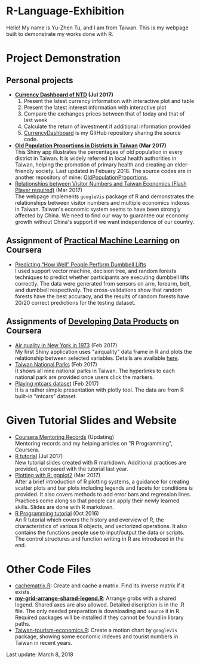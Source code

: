 # R-Language-Exhibition
Hello! My name is Yu-Zhen Tu, and I am from Taiwan. This is my webpage built to demonstrate my works done with R.

# Project Demonstration

## Personal projects
* __[Currency Dashboard of NTD](https://corytu.shinyapps.io/currency-dashboard/) (Jul 2017)<br>__
    1. Present the latest currency information with interactive plot and table
    2. Present the latest interest information with interactive plot
    3. Compare the exchanges prices between that of today and that of last week
    4. Calculate the return of investment if additional information provided
    5. [CurrencyDashboard](https://github.com/corytu/CurrencyDashboard) is my GitHub repository sharing the source code.
* __[Old Population Proportions in Districts in Taiwan](https://corytu.shinyapps.io/old-population-proportions/) (Mar 2017)<br>__
This Shiny app illustrates the percentages of old population in every district in Taiwan. It is widely referred in local health authorities in Taiwan, helping the promotion of primary health and creating an elder-friendly society. Last updated in Febuary 2018. The source codes are in another repository of mine: [OldPopulationProportions](https://github.com/corytu/OldPopulationProportions).
* [Relationships between Visitor Numbers and Taiwan Economics (Flash Player required)](https://corytu.github.io/RLanguageExhibition/Docs/Relationships_between_Visitor_Numbers_and_Taiwan_Economics.html) (Mar 2017)<br>
The webpage implements `googleVis` package of R and demonstrates the relationships between visitor numbers and multiple economics indexes in Taiwan. Taiwan's economic system seems to have been strongly affected by China. We need to find our way to guarantee our economy growth without China's support if we want independence of our country.

## Assignment of [Practical Machine Learning](https://www.coursera.org/learn/practical-machine-learning/home/info) on Coursera
* [Predicting “How Well” People Perform Dumbbell Lifts](https://github.com/corytu/PredictDumbbellLifts)<br>
I used support vector machine, decision tree, and random forests techniques to predict whether participants are executing dumbbell lifts correctly. The data were generated from sensors on arm, forearm, belt, and dumbbell respectively. The cross-validations show that random forests have the best accuracy, and the results of random forests have 20/20 correct predictions for the testing dataset.

## Assignments of [Developing Data Products](https://www.coursera.org/learn/data-products/home/info) on Coursera
* [Air quality in New York in 1973](https://corytu.shinyapps.io/airquality/) (Feb 2017)<br>
My first Shiny application uses "airquality" data frame in R and plots the relationship between selected variables. Details are available <a href="https://corytu.github.io/RLanguageExhibition/Docs/Air_Quality_in_New_York_in_1973.html">here</a>.
* [Taiwan National Parks](https://corytu.github.io/RLanguageExhibition/Docs/Taiwan_National_Parks.html) (Feb 2017)<br>
It shows all nine national parks in Taiwan. The hyperlinks to each national park are provided once users click the markers.
* [Playing mtcars dataset](https://corytu.github.io/RLanguageExhibition/Docs/play_mtcars_dataset.html) (Feb 2017)<br>
It is a rather simple presentation with plotly tool. The data are from R built-in "mtcars" dataset.

# Given Tutorial Slides and Website
* [Coursera Mentoring Records](https://corytu.github.io/CourseraRMentoring/) (Updating)<br>
Mentoring records and my helping articles on "R Programming", Coursera.
* [R tutorial](https://corytu.github.io/RLanguageExhibition/Docs/R-Tutorial.html) (Jul 2017)<br>
New tutorial slides created with R markdown. Additional practices are provided, compared with the tutorial last year.
* <a href="https://corytu.github.io/RLanguageExhibition/Docs/Plotting_with_R_ggplot2.html">Plotting with R: ggplot2</a> (Mar 2017)<br>
After a brief introduction of R plotting systems, a guidance for creating scatter plots and bar plots including legends and facets for conditions is provided. It also covers methods to add error bars and regression lines. Practices come along so that people can apply their newly learned skills. Slides are done with R markdown.
* <a href="https://github.com/corytu/RLanguageExhibition/blob/master/Docs/R_Tutorial_20161012_BLP.pdf">R Programming tutorial</a> (Oct 2016)<br>
An R tutorial which covers the history and overview of R, the characteristics of various R objects, and vectorized operations. It also contains the functions people use to input/output the data or scripts. The control structures and function writing in R are introduced in the end.

# Other Code Files
* [cachematrix.R](https://github.com/corytu/RLanguageExhibition/blob/master/cachematrix.R): Create and cache a matrix. Find its inverse matrix if it exists.
* __[my-grid-arrange-shared-legend.R](https://github.com/corytu/RLanguageExhibition/blob/master/my-grid-arrange-shared-legend.R)__: Arrange grobs with a shared legend. Shared axes are also allowed. Detailed discription is in the .R file. The only needed preparation is downloading and `source` it in R. Required packages will be installed if they cannot be found in library paths.
* [Taiwan-tourism-economics.R](https://github.com/corytu/RLanguageExhibition/blob/master/Taiwan-tourism-economics.R): Create a motion chart by `googleVis` package, showing some economic indexes and tourist numbers in Taiwan in recent years.

Last update: March 8, 2018
